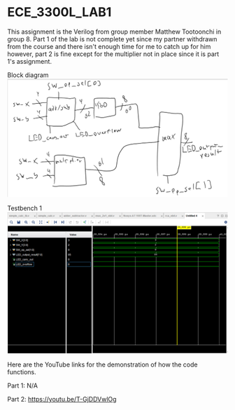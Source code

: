 # ECE_3300L_LAB1

This assignment is the Verilog from group member Matthew Tootoonchi in group 8. Part 1 of the lab is not complete yet since my partner withdrawn from the course and there isn't enough time for me to catch up for him however, part 2 is fine except for the multiplier not in place since it is part 1's assignment. 

Block diagram
![Test Image 1](LAB1_BLOCK_DIAGRAM.png)

Testbench 1
![Test Image 1](tb1.png)

Here are the YouTube links for the demonstration of how the code functions.

Part 1: N/A

Part 2:
https://youtu.be/T-GjDDVwlOg
